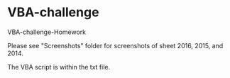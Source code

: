 # VBA-challenge
VBA-challenge-Homework

Please see "Screenshots" folder for screenshots of sheet 2016, 2015, and 2014.

The VBA script is within the txt file. 
